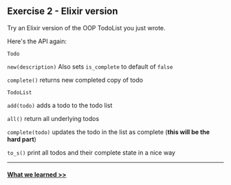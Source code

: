 ## Exercise 2 - Elixir version

Try an Elixir version of the OOP TodoList you just wrote.

Here's the API again:

`Todo`

`new(description)` Also sets `is_complete` to default of `false`

`complete()` returns new completed copy of todo



`TodoList`

`add(todo)` adds a todo to the todo list

`all()` return all underlying todos

`complete(todo)` updates the todo in the list as complete (**this will be the hard part**)

`to_s()` print all todos and their complete state in a nice way

-----------------



#### [What we learned >>](../conclusions.md)